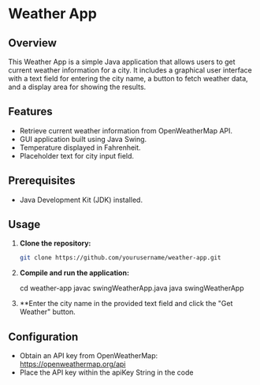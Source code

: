 # Weather App

## Overview

This Weather App is a simple Java application that allows users to get current weather information for a city. It includes a graphical user interface with a text field for entering the city name, a button to fetch weather data, and a display area for showing the results.

## Features

- Retrieve current weather information from OpenWeatherMap API.
- GUI application built using Java Swing.
- Temperature displayed in Fahrenheit.
- Placeholder text for city input field.

## Prerequisites

- Java Development Kit (JDK) installed.

## Usage

1. **Clone the repository:**

   ```bash
   git clone https://github.com/yourusername/weather-app.git

2. **Compile and run the application:**

   cd weather-app
   javac swingWeatherApp.java
   java swingWeatherApp

3. **Enter the city name in the provided text field and click the "Get Weather" button.

## Configuration

- Obtain an API key from OpenWeatherMap: https://openweathermap.org/api
- Place the API key within the apiKey String in the code



